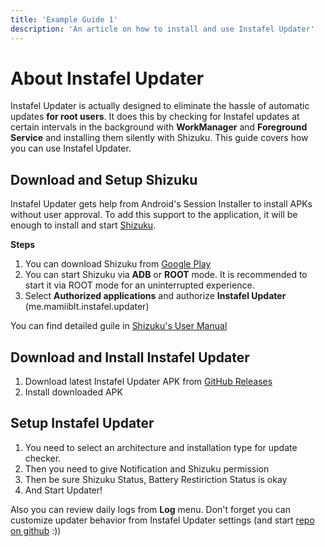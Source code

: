 ```yaml
---
title: 'Example Guide 1'
description: 'An article on how to install and use Instafel Updater'
---
```


# About Instafel Updater

Instafel Updater is actually designed to eliminate the hassle of automatic updates **for root users**. It does this by checking for Instafel updates at certain intervals in the background with **WorkManager** and **Foreground Service** and installing them silently with Shizuku. This guide covers how you can use Instafel Updater.

## Download and Setup Shizuku

Instafel Updater gets help from Android's Session Installer to install APKs without user approval. To add this support to the application, it will be enough to install and start [Shizuku](https://shizuku.rikka.app/guide/setup/).

**Steps**

1. You can download Shizuku from [Google Play](https://play.google.com/store/apps/details?id=moe.shizuku.privileged.api)
2. You can start Shizuku via **ADB** or **ROOT** mode. It is recommended to start it via ROOT mode for an uninterrupted experience.
3. Select **Authorized applications** and authorize **Instafel Updater** (me.mamiiblt.instafel.updater)

You can find detailed guile in [Shizuku's User Manual](https://shizuku.rikka.app/guide/setup/)

## Download and Install Instafel Updater

1. Download latest Instafel Updater APK from [GitHub Releases](https://github.com/mamiiblt/instafel-updater/releases/latest)
2. Install downloaded APK

## Setup Instafel Updater

1. You need to select an architecture and installation type for update checker.
2. Then you need to give Notification and Shizuku permission
3. Then be sure Shizuku Status, Battery Restiriction Status is okay
4. And Start Updater!

Also you can review daily logs from **Log** menu. Don't forget you can customize updater behavior from Instafel Updater settings (and start [repo on github](https://github.com/mamiiblt/instafel-updater) :))

